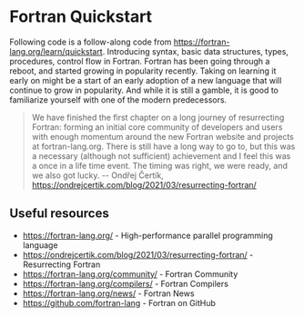 # Fortran Quickstart

Following code is a follow-along code from https://fortran-lang.org/learn/quickstart. Introducing syntax, basic data structures, types, procedures, control flow in Fortran. Fortran has been going through a reboot, and started growing in popularity recently. Taking on learning it early on might be a start of an early adoption of a new language that will continue to grow in popularity. And while it is still a gamble, it is good to familiarize yourself with one of the modern predecessors.

> We have finished the first chapter on a long journey of resurrecting Fortran: forming an initial core community of developers and users with enough momentum around the new Fortran website and projects at fortran-lang.org. There is still have a long way to go to, but this was a necessary (although not sufficient) achievement and I feel this was a once in a life time event. The timing was right, we were ready, and we also got lucky.
> -- Ondřej Čertík, https://ondrejcertik.com/blog/2021/03/resurrecting-fortran/

## Useful resources

- https://fortran-lang.org/ - High-performance parallel programming language
- https://ondrejcertik.com/blog/2021/03/resurrecting-fortran/ - Resurrecting Fortran
- https://fortran-lang.org/community/ - Fortran Community
- https://fortran-lang.org/compilers/ - Fortran Compilers
- https://fortran-lang.org/news/ - Fortran News
- https://github.com/fortran-lang - Fortran on GitHub
